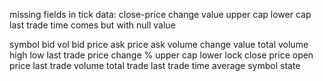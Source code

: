 missing fields in tick data:
close-price
change value
upper cap
lower cap
last trade time comes but with null value


symbol
bid vol
bid price
ask price
ask volume
change value
total volume
high 
low
last trade price
change %
upper cap
lower lock
close price
open price
last trade volume
total trade
last trade time
average
symbol state